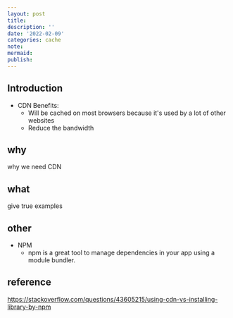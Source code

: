 ```yaml
---
layout: post
title:
description: ''
date: '2022-02-09'
categories: cache
note:
mermaid:
publish:
---
```


## Introduction

* CDN Benefits:
  * Will be cached on most browsers because it's used by a lot of other websites
  * Reduce the bandwidth

## why

why we need CDN

## what

give true examples

## other

* NPM
  * npm is a great tool to manage dependencies in your app using a module bundler.

## reference

https://stackoverflow.com/questions/43605215/using-cdn-vs-installing-library-by-npm
